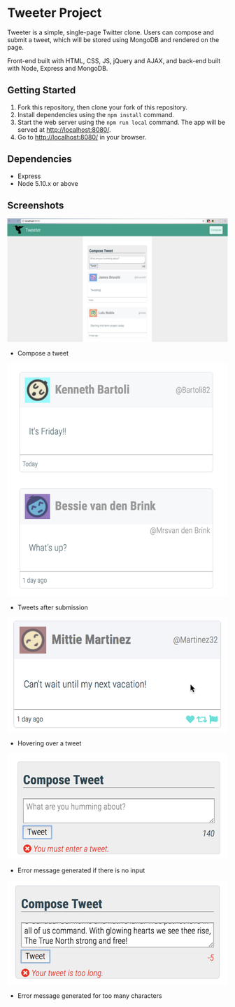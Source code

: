 # Tweeter Project

Tweeter is a simple, single-page Twitter clone. Users can compose and submit a tweet, which will be stored using MongoDB and rendered on the page.

Front-end built with HTML, CSS, JS, jQuery and AJAX, and back-end built with Node, Express and MongoDB.

## Getting Started

1. Fork this repository, then clone your fork of this repository.
2. Install dependencies using the `npm install` command.
3. Start the web server using the `npm run local` command. The app will be served at <http://localhost:8080/>.
4. Go to <http://localhost:8080/> in your browser.

## Dependencies

- Express
- Node 5.10.x or above

## Screenshots

!["Compose a tweet"](https://github.com/hellocathleen/tweeter/blob/master/docs/Home.png?raw=true)
- Compose a tweet


!["Tweets"](https://github.com/hellocathleen/tweeter/blob/master/docs/Tweets%20after%20submission.png?raw=true)
- Tweets after submission


!["Hovering over a tweet"](https://github.com/hellocathleen/tweeter/blob/master/docs/Hover-tweet2.png?raw=true) 
- Hovering over a tweet


!["Error message generated if there is no input"](https://github.com/hellocathleen/tweeter/blob/master/docs/Error1.png?raw=true)
- Error message generated if there is no input


!["Error message generated for too many characters"](https://github.com/hellocathleen/tweeter/blob/master/docs/Error2.png?raw=true)
- Error message generated for too many characters
